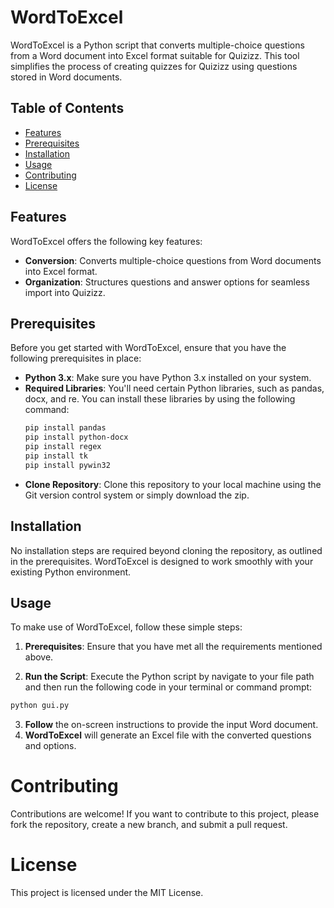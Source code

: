 # WordToExcel

WordToExcel is a Python script that converts multiple-choice questions from a Word document into Excel format suitable for Quizizz. This tool simplifies the process of creating quizzes for Quizizz using questions stored in Word documents.

## Table of Contents

- [Features](#features)
- [Prerequisites](#prerequisites)
- [Installation](#installation)
- [Usage](#usage)
- [Contributing](#contributing)
- [License](#license)

## Features

WordToExcel offers the following key features:

- **Conversion**: Converts multiple-choice questions from Word documents into Excel format.
- **Organization**: Structures questions and answer options for seamless import into Quizizz.

## Prerequisites

Before you get started with WordToExcel, ensure that you have the following prerequisites in place:

- **Python 3.x**: Make sure you have Python 3.x installed on your system.
- **Required Libraries**: You'll need certain Python libraries, such as pandas, docx, and re. You can install these libraries by using the following command:
  ```bash
  pip install pandas
  pip install python-docx
  pip install regex
  pip install tk
  pip install pywin32
  ``` 
- **Clone Repository**: Clone this repository to your local machine using the Git version control system or simply download the zip.

## Installation

No installation steps are required beyond cloning the repository, as outlined in the prerequisites. WordToExcel is designed to work smoothly with your existing Python environment.

## Usage

To make use of WordToExcel, follow these simple steps:

1. **Prerequisites**: Ensure that you have met all the requirements mentioned above.

2. **Run the Script**: Execute the Python script by navigate to your file path and then run the following code in your terminal or command prompt:
```bash
python gui.py
```
3. **Follow** the on-screen instructions to provide the input Word document.
4. **WordToExcel** will generate an Excel file with the converted questions and options.
# Contributing
Contributions are welcome! If you want to contribute to this project, please fork the repository, create a new branch, and submit a pull request.

# License
This project is licensed under the MIT License.
